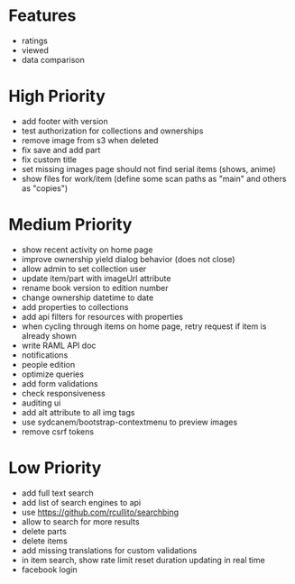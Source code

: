 # Features

* ratings
* viewed
* data comparison

# High Priority

* add footer with version
* test authorization for collections and ownerships
* remove image from s3 when deleted
* fix save and add part
* fix custom title
* set missing images page should not find serial items (shows, anime)
* show files for work/item (define some scan paths as "main" and others as "copies")

# Medium Priority

* show recent activity on home page
* improve ownership yield dialog behavior (does not close)
* allow admin to set collection user
* update item/part with imageUrl attribute
* rename book version to edition number
* change ownership datetime to date
* add properties to collections
* add api filters for resources with properties
* when cycling through items on home page, retry request if item is already shown
* write RAML API doc
* notifications
* people edition
* optimize queries
* add form validations
* check responsiveness
* auditing ui
* add alt attribute to all img tags
* use sydcanem/bootstrap-contextmenu to preview images
* remove csrf tokens

# Low Priority

* add full text search
* add list of search engines to api
* use https://github.com/rcullito/searchbing
* allow to search for more results
* delete parts
* delete items
* add missing translations for custom validations
* in item search, show rate limit reset duration updating in real time
* facebook login
